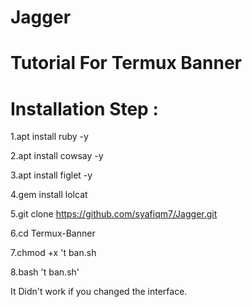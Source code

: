 # Jagger
Tutorial For Termux Banner
===========================

Installation Step :
======================
1.apt install ruby -y

2.apt install cowsay -y

3.apt install figlet -y

4.gem install lolcat

5.git clone https://github.com/syafiqm7/Jagger.git

6.cd Termux-Banner

7.chmod +x 't ban.sh

8.bash 't ban.sh'

It Didn't work if you changed the interface.
